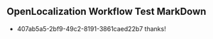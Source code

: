 ## OpenLocalization Workflow Test MarkDown
* 407ab5a5-2bf9-49c2-8191-3861caed22b7 thanks!

<!--HONumber=Oct16_HO4-->


